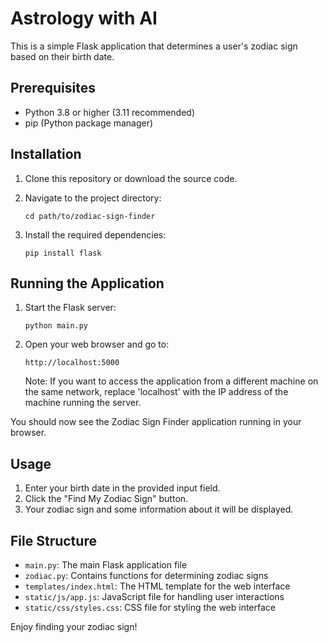 # Astrology with AI

This is a simple Flask application that determines a user's zodiac sign based on their birth date.

## Prerequisites

- Python 3.8 or higher (3.11 recommended)
- pip (Python package manager)

## Installation

1. Clone this repository or download the source code.

2. Navigate to the project directory:
   ```
   cd path/to/zodiac-sign-finder
   ```

3. Install the required dependencies:
   ```
   pip install flask
   ```

## Running the Application

1. Start the Flask server:
   ```
   python main.py
   ```

2. Open your web browser and go to:
   ```
   http://localhost:5000
   ```

   Note: If you want to access the application from a different machine on the same network, replace 'localhost' with the IP address of the machine running the server.

You should now see the Zodiac Sign Finder application running in your browser.

## Usage

1. Enter your birth date in the provided input field.
2. Click the "Find My Zodiac Sign" button.
3. Your zodiac sign and some information about it will be displayed.

## File Structure

- `main.py`: The main Flask application file
- `zodiac.py`: Contains functions for determining zodiac signs
- `templates/index.html`: The HTML template for the web interface
- `static/js/app.js`: JavaScript file for handling user interactions
- `static/css/styles.css`: CSS file for styling the web interface

Enjoy finding your zodiac sign!
